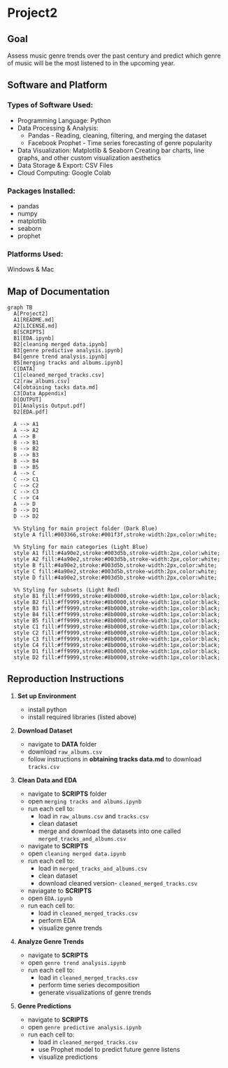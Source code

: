 # Project2
## Goal
Assess music genre trends over the past century and predict which genre of music will be the most listened to in the upcoming year. 
## Software and Platform
### Types of Software Used: 
- Programming Language: Python
- Data Processing & Analysis:
  - Pandas - Reading, cleaning, filtering, and merging the dataset
  - Facebook Prophet - Time series forecasting of genre popularity
- Data Visualization: Matplotlib & Seaborn
Creating bar charts, line graphs, and other custom visualization aesthetics
- Data Storage & Export: CSV Files
- Cloud Computing: Google Colab
### Packages Installed: 
  - pandas
  - numpy
  - matplotlib
  - seaborn
  - prophet 
### Platforms Used: 
Windows & Mac

## Map of Documentation
```mermaid
graph TB
  A[Project2]
  A1[README.md]
  A2[LICENSE.md]
  B[SCRIPTS]
  B1[EDA.ipynb]
  B2[cleaning merged data.ipynb]
  B3[genre predictive analysis.ipynb]
  B4[genre trend analysis.ipynb]
  B5[merging tracks and albums.ipynb]
  C[DATA]
  C1[cleaned_merged_tracks.csv]
  C2[raw_albums.csv]
  C4[obtaining tacks data.md]
  C3[Data Appendix]
  D[OUTPUT]
  D1[Analysis Output.pdf]
  D2[EDA.pdf]

  A --> A1
  A --> A2
  A --> B
  B --> B1
  B --> B2
  B --> B3
  B --> B4
  B --> B5
  A --> C
  C --> C1
  C --> C2
  C --> C3
  C --> C4
  A --> D
  D --> D1
  D --> D2

  %% Styling for main project folder (Dark Blue)
  style A fill:#003366,stroke:#001f3f,stroke-width:2px,color:white;

  %% Styling for main categories (Light Blue)
  style A1 fill:#4a90e2,stroke:#003d5b,stroke-width:2px,color:white;
  style A2 fill:#4a90e2,stroke:#003d5b,stroke-width:2px,color:white;
  style B fill:#4a90e2,stroke:#003d5b,stroke-width:2px,color:white;
  style C fill:#4a90e2,stroke:#003d5b,stroke-width:2px,color:white;
  style D fill:#4a90e2,stroke:#003d5b,stroke-width:2px,color:white;

  %% Styling for subsets (Light Red)
  style B1 fill:#ff9999,stroke:#8b0000,stroke-width:1px,color:black;
  style B2 fill:#ff9999,stroke:#8b0000,stroke-width:1px,color:black;
  style B3 fill:#ff9999,stroke:#8b0000,stroke-width:1px,color:black;
  style B4 fill:#ff9999,stroke:#8b0000,stroke-width:1px,color:black;
  style B5 fill:#ff9999,stroke:#8b0000,stroke-width:1px,color:black;
  style C1 fill:#ff9999,stroke:#8b0000,stroke-width:1px,color:black;
  style C2 fill:#ff9999,stroke:#8b0000,stroke-width:1px,color:black;
  style C3 fill:#ff9999,stroke:#8b0000,stroke-width:1px,color:black;
  style C4 fill:#ff9999,stroke:#8b0000,stroke-width:1px,color:black;
  style D1 fill:#ff9999,stroke:#8b0000,stroke-width:1px,color:black;
  style D2 fill:#ff9999,stroke:#8b0000,stroke-width:1px,color:black;
```


## Reproduction Instructions

1. **Set up Environment**
    - install python
    - install required libraries (listed above)
  
2. **Download Dataset**
    - navigate to **DATA** folder
    - download `raw_albums.csv`
    - follow instructions in **obtaining tracks data.md** to download `tracks.csv`

3. **Clean Data and EDA**
   - navigate to **SCRIPTS** folder
   - open `merging tracks and albums.ipynb`
   - run each cell to:
       - load in `raw_albums.csv` and `tracks.csv`
       - clean dataset
       - merge and download the datasets into one called `merged_tracks_and_albums.csv`
    - navigate to **SCRIPTS**
    - open `cleaning merged data.ipynb`
    - run each cell to:
       - load in `merged_tracks_and_albums.csv`
       - clean dataset
       - download cleaned version- `cleaned_merged_tracks.csv`
     - naviagate to **SCRIPTS**
     - open `EDA.ipynb`
     - run each cell to:
         - load in `cleaned_merged_tracks.csv`
         - perform EDA
         - visualize genre trends
           
4. **Analyze Genre Trends**
   - navigate to **SCRIPTS**
   - open `genre trend analysis.ipynb`
   - run each cell to:
       - load in `cleaned_merged_tracks.csv`
       - perform time series decomposition
       - generate visualizations of genre trends
         
5. **Genre Predictions**
   - navigate to **SCRIPTS**
   - open `genre predictive analysis.ipynb`
   - run each cell to:
       - load in `cleaned_merged_tracks.csv`
       - use Prophet model to predict future genre listens
       - visualize predictions
